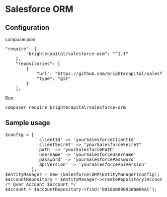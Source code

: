 # Salesforce ORM

## Configuration
composer.json
<pre>
"require": {
        "brightecapital/salesforce-orm": "^1.1"
    },
    "repositories": [
        {
            "url": "https://github.com/brightecapital/salesforce-orm.git",
            "type": "git"
        }
    ],
</pre>

Run 
<pre>
composer require brightecapital/salesforce-orm
</pre>
## Sample usage
<pre>
$config = [
            'clientId' => 'yourSalesforceClientId'
            'clientSecret' => "yourSalesforceSecret"
            'path' => 'yourSalesforcePath'
            'username' => 'yourSalesforceUsername'
            'password' => 'yourSalesforcePassword'
            'apiVersion' => 'yourSalesforceApiVersion'
          ];
$entityManager = new \Salesforce\ORM\EntityManager(config);
$accountRepository = $entityManager->createRepository(Account::class);
/* @var Account $account */
$account = $accountRepository->find('0010p000002Wam9AAC');
</pre>
